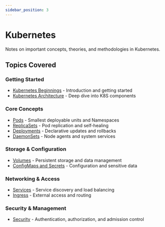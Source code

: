```yaml
---
sidebar_position: 3
---
```


# Kubernetes

Notes on important concepts, theories, and methodologies in Kubernetes.

## Topics Covered

### Getting Started
- [Kubernetes Beginnings](./Kubernetes-Beginnings.md) - Introduction and getting started
- [Kubernetes Architecture](./Kubernetes-Architecture.md) - Deep dive into K8S components

### Core Concepts
- [Pods](./Pods.md) - Smallest deployable units and Namespaces
- [ReplicaSets](./Replicasets.md) - Pod replication and self-healing
- [Deployments](./Deployments.md) - Declarative updates and rollbacks
- [DaemonSets](./Daemonsets.md) - Node agents and system services

### Storage & Configuration
- [Volumes](./Volumes.md) - Persistent storage and data management
- [ConfigMaps and Secrets](./Configmaps-and-Secrets.md) - Configuration and sensitive data

### Networking & Access
- [Services](./Services.md) - Service discovery and load balancing
- [Ingress](./Ingress.md) - External access and routing

### Security & Management
- [Security](./Security.md) - Authentication, authorization, and admission control
